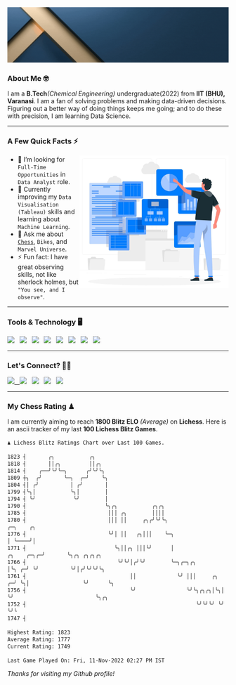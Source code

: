   <img src= "https://github.com/Laxman-Lakhan/Laxman-Lakhan/blob/master/Assets/Header.gif">

### About Me 🤓

I am a **B.Tech**_(Chemical Engineering)_ undergraduate(2022) from **IIT (BHU), Varanasi**. I am a fan of solving problems and making data-driven decisions. Figuring out a better way of doing things keeps me going; and to do these with precision, I am learning Data Science.

---

### A Few Quick Facts ⚡️
<img align="right" alt="Coding" width="340" src="https://github.com/Laxman-Lakhan/Laxman-Lakhan/blob/master/Assets/Data_Vector.jpg">   

- 🤝 I’m looking for `Full-Time Opportunities` in `Data Analyst` role.
- 📖 Currently improving my `Data Visualisation (Tableau)` skills and learning about `Machine Learning`.
- 💬 Ask me about [`Chess`](https://lichess.org/@/YourKingIsInDanger), `Bikes`, and `Marvel Universe`.
- ⚡️ Fun fact: I have great observing skills, not like sherlock holmes, but `"You see, and I observe"`.

---
### Tools & Technology 🖥

<img src="https://img.shields.io/badge/Python-white?logo=Python&logoColor=ColorName&style=ShieldStyle" /> &nbsp;
<img src="https://img.shields.io/badge/MySQL-white?logo=MySQL&logoColor=ColorName&style=ShieldStyle" /> &nbsp;
<img src="https://img.shields.io/badge/Tableau-white?logo=Tableau&logoColor=ColorName&style=ShieldStyle" /> &nbsp;
<img src="https://img.shields.io/badge/Excel-white?logo=Microsoft+Excel&logoColor=196F3D&style=ShieldStyle" /> &nbsp;
<img src="https://img.shields.io/badge/Jupyter-white?logo=Jupyter&logoColor=ColorName&style=ShieldStyle" /> &nbsp;
<img src="https://img.shields.io/badge/pandas-white?logo=Pandas&logoColor=000080&style=ShieldStyle" /> &nbsp;
<img src="https://img.shields.io/badge/numpy-white?logo=Numpy&logoColor=85C1E9&style=ShieldStyle" /> &nbsp;
<img src="https://img.shields.io/badge/scikit learn-white?logo=Scikit+Learn&logoColor=ColorName&style=ShieldStyle" /> &nbsp;



---

### Let's Connect? 🫳🏻

<a href="mailto:laxmansingh.lakhan@gmail.com"> <img src="https://img.icons8.com/fluent/48/000000/gmail.png" width="3.5%"/> &nbsp;
[<img src="https://img.icons8.com/color/48/000000/linkedin.png" width="3.5%"/>](https://www.linkedin.com/in/laxman-lakhan/)  &nbsp;
[<img src="https://img.icons8.com/fluent/48/000000/facebook-new.png" width="3.5%"/>](https://www.facebook.com/s.laxmanlakhan/)  &nbsp;
[<img src="https://img.icons8.com/fluent/48/000000/instagram-new.png" width="3.5%"/>](https://www.instagram.com/laxman.lakhan/)  &nbsp;
[<img src="https://img.icons8.com/color/48/000000/twitter.png" width="3.5%"/>](https://twitter.com/laxman__lakhan)  &nbsp;

 ---
  
### My Chess Rating ♟
  
I am currently aiming to reach **1800 Blitz ELO** *(Average)* on **Lichess**. Here is an ascii tracker of my last **100 Lichess Blitz Games**.

  ```
  ♟︎ 𝙻𝚒𝚌𝚑𝚎𝚜𝚜 𝙱𝚕𝚒𝚝𝚣 𝚁𝚊𝚝𝚒𝚗𝚐𝚜 𝙲𝚑𝚊𝚛𝚝 𝚘𝚟𝚎𝚛 𝙻𝚊𝚜𝚝 𝟷00 𝙶𝚊𝚖𝚎𝚜.
  
1823 ┤       ╭╮           ╭╮
1818 ┤       ││╭╮         ││╭╮
1814 ┤    ╭──╯╰╯╰─╮      ╭╯╰╯╰╮
1809 ┼╮  ╭╯       ╰─╮  ╭─╯    ╰╮
1804 ┤│ ╭╯          │ ╭╯       │
1799 ┤╰╮│           ╰╮│        │
1794 ┤ ╰╯            ╰╯        │
1790 ┤                         ╰╮╭╮           ╭╮╭╮
1785 ┤                          │││ ╭╮        ││││
1780 ┤                          │││ ││     ╭╮╭╯╰╯╰╮                              ╭─╮    ╭╮
1776 ┤                          ╰╯│ ││   ╭╮│││    ╰─╮                            │ ╰────╯│
1771 ┤                            ╰╮││╭╮ │││╰╯      │                 ╭╮    ╭─╮╭─╯       ╰╮╭╮ ╭╮╭╮╭╮
1766 ┤                             ╰╯╰╯│╭╯╰╯        ╰─╮╭─╮╭╮          │╰╮ ╭─╯ ╰╯          ╰╯│╭╯╰╯╰╯╰╮
1761 ┤                                 ││             ╰╯ │││     ╭╮ ╭─╯ ╰╮│                 ╰╯      ╰╮
1756 ┤                                 ╰╯                ╰╯╰╮╭╮╭╮│╰╮│    ╰╯                          ╰╮╭╮
1752 ┤                                                      ╰╯╰╯╰╯ ╰╯                                 ╰╯╰
1747 ┤ 

Highest Rating: 1823
Average Rating: 1777
Current Rating: 1749 

Last Game Played On: Fri, 11-Nov-2022 02:27 PM IST
  ```
  
  
*Thanks for visiting my Github profile!*
